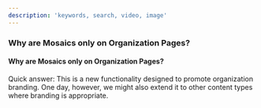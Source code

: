 ```yaml
---
description: 'keywords, search, video, image'
---
```

### Why are Mosaics only on Organization Pages?

#### Why are Mosaics only on Organization Pages?


Quick answer: This is a new functionality designed to promote organization branding. One day, however, we might also extend it to other content types where branding is appropriate. 

